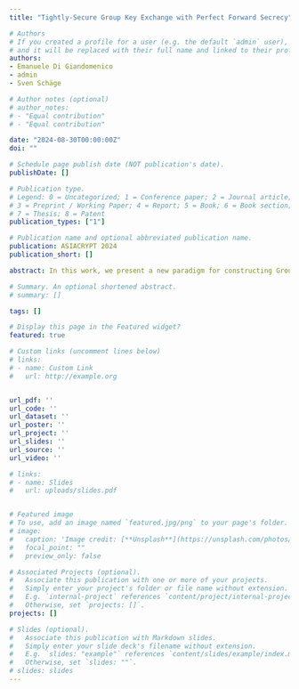 ```yaml
---
title: "Tightly-Secure Group Key Exchange with Perfect Forward Secrecy"

# Authors
# If you created a profile for a user (e.g. the default `admin` user), write the username (folder name) here 
# and it will be replaced with their full name and linked to their profile.
authors:
- Emanuele Di Giandomenico
- admin
- Sven Schäge

# Author notes (optional)
# author_notes:
# - "Equal contribution"
# - "Equal contribution"

date: "2024-08-30T00:00:00Z"
doi: ""

# Schedule page publish date (NOT publication's date).
publishDate: []

# Publication type.
# Legend: 0 = Uncategorized; 1 = Conference paper; 2 = Journal article;
# 3 = Preprint / Working Paper; 4 = Report; 5 = Book; 6 = Book section;
# 7 = Thesis; 8 = Patent
publication_types: ["1"]

# Publication name and optional abbreviated publication name.
publication: ASIACRYPT 2024
publication_short: []

abstract: In this work, we present a new paradigm for constructing Group Authenticated Key Exchange (GAKE). This result is the first tightly secure GAKE scheme  in a strong security model that allows maximum exposure attacks (MEX) where the attacker is allowed to either reveal the secret session state or the long-term secret of all communication partners. Moreover, our protocol features the strong and realistic notion of (full) perfect forward secrecy (PFS), that allows the attacker to actively modify messages before corrupting parties. We obtain our results via a series of tightly secure transformations. Our first transformation is from weakly secure KEMs to unilateral authenticated key exchange (UAKE) with weak forward secrecy (WFS). Next, we show how to turn this into an UAKE with PFS in the random oracle model. Finally, and as one of our major novel conceptual contributions, we describe how to build GAKE protocols from UAKE protocols, also in the random oracle model. We apply our transformations to obtain two practical GAKE protocols with tight security. The first is based on the DDH assumption and features low message complexity. Our second result is based on the LWE assumption. In this way, we obtain the first GAKE protocol from a post-quantum assumption that is tightly secure in a strong model of security allowing MEX attacks. 

# Summary. An optional shortened abstract.
# summary: []

tags: []

# Display this page in the Featured widget?
featured: true

# Custom links (uncomment lines below)
# links:
# - name: Custom Link
#   url: http://example.org


url_pdf: ''
url_code: ''
url_dataset: ''
url_poster: ''
url_project: ''
url_slides: ''
url_source: ''
url_video: ''

# links:
# - name: Slides
#   url: uploads/slides.pdf


# Featured image
# To use, add an image named `featured.jpg/png` to your page's folder. 
# image:
#   caption: 'Image credit: [**Unsplash**](https://unsplash.com/photos/pLCdAaMFLTE)'
#   focal_point: ""
#   preview_only: false

# Associated Projects (optional).
#   Associate this publication with one or more of your projects.
#   Simply enter your project's folder or file name without extension.
#   E.g. `internal-project` references `content/project/internal-project/index.md`.
#   Otherwise, set `projects: []`.
projects: []

# Slides (optional).
#   Associate this publication with Markdown slides.
#   Simply enter your slide deck's filename without extension.
#   E.g. `slides: "example"` references `content/slides/example/index.md`.
#   Otherwise, set `slides: ""`.
# slides: slides
---
```

